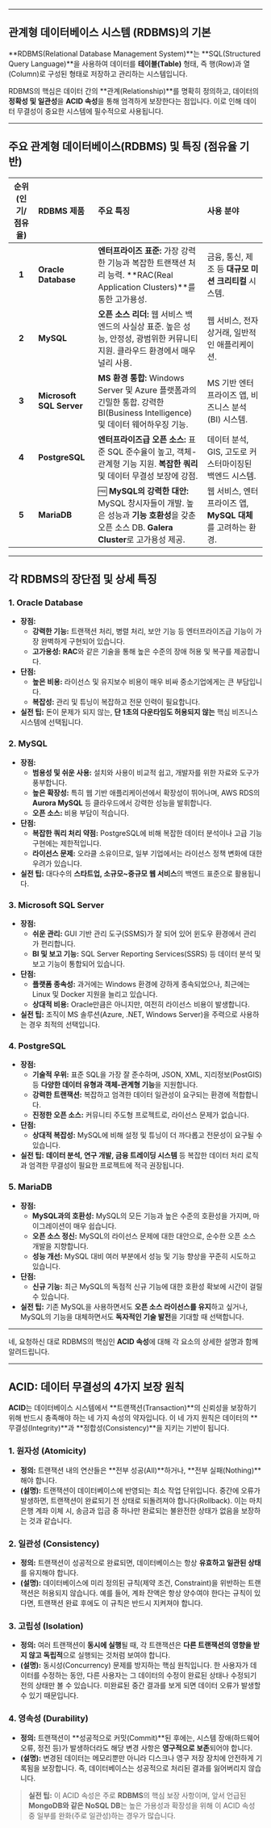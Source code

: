 
---

##  관계형 데이터베이스 시스템 (RDBMS)의 기본

**RDBMS(Relational Database Management System)**는 **SQL(Structured Query Language)**을 사용하여 데이터를 **테이블(Table)** 형태, 즉 행(Row)과 열(Column)로 구성된 형태로 저장하고 관리하는 시스템입니다.

RDBMS의 핵심은 데이터 간의 **관계(Relationship)**를 명확히 정의하고, 데이터의 **정확성 및 일관성**을 **ACID 속성**을 통해 엄격하게 보장한다는 점입니다. 이로 인해 데이터 무결성이 중요한 시스템에 필수적으로 사용됩니다.

---

##  주요 관계형 데이터베이스(RDBMS) 및 특징 (점유율 기반)

| 순위 (인기/점유율) | RDBMS 제품 | 주요 특징 | 사용 분야 |
| :---: | :--- | :--- | :--- |
| **1** | **Oracle Database** |  **엔터프라이즈 표준:** 가장 강력한 기능과 복잡한 트랜잭션 처리 능력. **RAC(Real Application Clusters)**를 통한 고가용성. | 금융, 통신, 제조 등 **대규모 미션 크리티컬** 시스템. |
| **2** | **MySQL** |  **오픈 소스 리더:** 웹 서비스 백엔드의 사실상 표준. 높은 성능, 안정성, 광범위한 커뮤니티 지원. 클라우드 환경에서 매우 널리 사용. | 웹 서비스, 전자상거래, 일반적인 애플리케이션. |
| **3** | **Microsoft SQL Server** |  **MS 환경 통합:** Windows Server 및 Azure 플랫폼과의 긴밀한 통합. 강력한 BI(Business Intelligence) 및 데이터 웨어하우징 기능. | MS 기반 엔터프라이즈 앱, 비즈니스 분석(BI) 시스템. |
| **4** | **PostgreSQL** |  **엔터프라이즈급 오픈 소스:** 표준 SQL 준수율이 높고, 객체-관계형 기능 지원. **복잡한 쿼리** 및 데이터 무결성 보장에 강점. | 데이터 분석, GIS, 고도로 커스터마이징된 백엔드 시스템. |
| **5** | **MariaDB** | 🆓 **MySQL의 강력한 대안:** MySQL 창시자들이 개발. 높은 성능과 **기능 호환성**을 갖춘 오픈 소스 DB. **Galera Cluster**로 고가용성 제공. | 웹 서비스, 엔터프라이즈 앱, **MySQL 대체**를 고려하는 환경. |

---

##  각 RDBMS의 장단점 및 상세 특징

### 1. Oracle Database

* **장점:**
    * **강력한 기능:** 트랜잭션 처리, 병렬 처리, 보안 기능 등 엔터프라이즈급 기능이 가장 완벽하게 구현되어 있습니다.
    * **고가용성:** **RAC**와 같은 기술을 통해 높은 수준의 장애 허용 및 복구를 제공합니다.
* **단점:**
    * **높은 비용:** 라이선스 및 유지보수 비용이 매우 비싸 중소기업에게는 큰 부담입니다.
    * **복잡성:** 관리 및 튜닝이 복잡하고 전문 인력이 필요합니다.
* **실전 팁:** 돈이 문제가 되지 않는, **단 1초의 다운타임도 허용되지 않는** 핵심 비즈니스 시스템에 선택됩니다.

### 2. MySQL

* **장점:**
    * **범용성 및 쉬운 사용:** 설치와 사용이 비교적 쉽고, 개발자를 위한 자료와 도구가 풍부합니다.
    * **높은 확장성:** 특히 웹 기반 애플리케이션에서 확장성이 뛰어나며, AWS RDS의 **Aurora MySQL** 등 클라우드에서 강력한 성능을 발휘합니다.
    * **오픈 소스:** 비용 부담이 적습니다.
* **단점:**
    * **복잡한 쿼리 처리 약점:** PostgreSQL에 비해 복잡한 데이터 분석이나 고급 기능 구현에는 제한적입니다.
    * **라이선스 문제:** 오라클 소유이므로, 일부 기업에서는 라이선스 정책 변화에 대한 우려가 있습니다.
* **실전 팁:** 대다수의 **스타트업, 소규모~중규모 웹 서비스**의 백엔드 표준으로 활용됩니다.

### 3. Microsoft SQL Server

* **장점:**
    * **쉬운 관리:** GUI 기반 관리 도구(SSMS)가 잘 되어 있어 윈도우 환경에서 관리가 편리합니다.
    * **BI 및 보고 기능:** SQL Server Reporting Services(SSRS) 등 데이터 분석 및 보고 기능이 통합되어 있습니다.
* **단점:**
    * **플랫폼 종속성:** 과거에는 Windows 환경에 강하게 종속되었으나, 최근에는 Linux 및 Docker 지원을 늘리고 있습니다.
    * **상대적 비용:** Oracle만큼은 아니지만, 여전히 라이선스 비용이 발생합니다.
* **실전 팁:** 조직이 MS 솔루션(Azure, .NET, Windows Server)을 주력으로 사용하는 경우 최적의 선택입니다.

### 4. PostgreSQL

* **장점:**
    * **기술적 우위:** 표준 SQL을 가장 잘 준수하며, JSON, XML, 지리정보(PostGIS) 등 **다양한 데이터 유형과 객체-관계형 기능**을 지원합니다.
    * **강력한 트랜잭션:** 복잡하고 엄격한 데이터 일관성이 요구되는 환경에 적합합니다.
    * **진정한 오픈 소스:** 커뮤니티 주도형 프로젝트로, 라이선스 문제가 없습니다.
* **단점:**
    * **상대적 복잡성:** MySQL에 비해 설정 및 튜닝이 더 까다롭고 전문성이 요구될 수 있습니다.
* **실전 팁:** **데이터 분석, 연구 개발, 금융 트레이딩 시스템** 등 복잡한 데이터 처리 로직과 엄격한 무결성이 필요한 프로젝트에 적극 권장됩니다.

### 5. MariaDB

* **장점:**
    * **MySQL과의 호환성:** MySQL의 모든 기능과 높은 수준의 호환성을 가지며, 마이그레이션이 매우 쉽습니다.
    * **오픈 소스 정신:** MySQL의 라이선스 문제에 대한 대안으로, 순수한 오픈 소스 개발을 지향합니다.
    * **성능 개선:** MySQL 대비 여러 부분에서 성능 및 기능 향상을 꾸준히 시도하고 있습니다.
* **단점:**
    * **신규 기능:** 최근 MySQL의 독점적 신규 기능에 대한 호환성 확보에 시간이 걸릴 수 있습니다.
* **실전 팁:** 기존 MySQL을 사용하면서도 **오픈 소스 라이선스를 유지**하고 싶거나, MySQL의 기능을 대체하면서도 **독자적인 기술 발전**을 기대할 때 선택합니다.

---

네, 요청하신 대로 RDBMS의 핵심인 **ACID 속성**에 대해 각 요소의 상세한 설명과 함께 알려드립니다.

---

##  ACID: 데이터 무결성의 4가지 보장 원칙

**ACID**는 데이터베이스 시스템에서 **트랜잭션(Transaction)**의 신뢰성을 보장하기 위해 반드시 충족해야 하는 네 가지 속성의 약자입니다. 이 네 가지 원칙은 데이터의 **무결성(Integrity)**과 **정합성(Consistency)**을 지키는 기반이 됩니다.

### 1.  원자성 (Atomicity)

* **정의:** 트랜잭션 내의 연산들은 **전부 성공(All)**하거나, **전부 실패(Nothing)**해야 합니다.
* **(설명):** 트랜잭션이 데이터베이스에 반영되는 최소 작업 단위입니다. 중간에 오류가 발생하면, 트랜잭션이 완료되기 전 상태로 되돌려져야 합니다(Rollback). 이는 마치 은행 계좌 이체 시, 송금과 입금 중 하나만 완료되는 불완전한 상태가 없음을 보장하는 것과 같습니다.

### 2.  일관성 (Consistency)

* **정의:** 트랜잭션이 성공적으로 완료되면, 데이터베이스는 항상 **유효하고 일관된 상태**를 유지해야 합니다.
* **(설명):** 데이터베이스에 미리 정의된 규칙(제약 조건, Constraint)을 위반하는 트랜잭션은 허용되지 않습니다. 예를 들어, 계좌 잔액은 항상 양수여야 한다는 규칙이 있다면, 트랜잭션 완료 후에도 이 규칙은 반드시 지켜져야 합니다.

### 3.  고립성 (Isolation)

* **정의:** 여러 트랜잭션이 **동시에 실행**될 때, 각 트랜잭션은 **다른 트랜잭션의 영향을 받지 않고 독립적**으로 실행되는 것처럼 보여야 합니다.
* **(설명):** 동시성(Concurrency) 문제를 방지하는 핵심 원칙입니다. 한 사용자가 데이터를 수정하는 동안, 다른 사용자는 그 데이터의 수정이 완료된 상태나 수정되기 전의 상태만 볼 수 있습니다. 미완료된 중간 결과를 보게 되면 데이터 오류가 발생할 수 있기 때문입니다.

### 4.  영속성 (Durability)

* **정의:** 트랜잭션이 **성공적으로 커밋(Commit)**된 후에는, 시스템 장애(하드웨어 오류, 정전 등)가 발생하더라도 해당 변경 사항은 **영구적으로 보존**되어야 합니다.
* **(설명):** 변경된 데이터는 메모리뿐만 아니라 디스크나 영구 저장 장치에 안전하게 기록됨을 보장합니다. 즉, 데이터베이스는 성공적으로 처리된 결과를 잃어버리지 않습니다.

> **실전 팁:** 이 ACID 속성은 주로 **RDBMS**의 핵심 보장 사항이며, 앞서 언급된 **MongoDB와 같은 NoSQL DB**는 높은 가용성과 확장성을 위해 이 ACID 속성 중 일부를 완화(주로 일관성)하는 경우가 많습니다.

